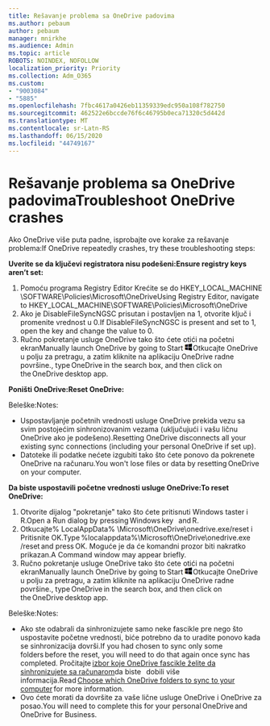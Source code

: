 ```yaml
---
title: Rešavanje problema sa OneDrive padovima
ms.author: pebaum
author: pebaum
manager: mnirkhe
ms.audience: Admin
ms.topic: article
ROBOTS: NOINDEX, NOFOLLOW
localization_priority: Priority
ms.collection: Adm_O365
ms.custom:
- "9003084"
- "5885"
ms.openlocfilehash: 7fbc4617a0426eb11359339edc950a108f782750
ms.sourcegitcommit: 462522e6bccde76f6c46795b0eca71320c5d442d
ms.translationtype: MT
ms.contentlocale: sr-Latn-RS
ms.lasthandoff: 06/15/2020
ms.locfileid: "44749167"
---
```

# <a name="troubleshoot-onedrive-crashes"></a><span data-ttu-id="6d7d9-102">Rešavanje problema sa OneDrive padovima</span><span class="sxs-lookup"><span data-stu-id="6d7d9-102">Troubleshoot OneDrive crashes</span></span>

<span data-ttu-id="6d7d9-103">Ako OneDrive više puta padne, isprobajte ove korake za rešavanje problema:</span><span class="sxs-lookup"><span data-stu-id="6d7d9-103">If OneDrive repeatedly crashes, try these troubleshooting steps:</span></span>

<span data-ttu-id="6d7d9-104">**Uverite se da ključevi registratora nisu podešeni:**</span><span class="sxs-lookup"><span data-stu-id="6d7d9-104">**Ensure registry keys aren’t set:**</span></span>

1. <span data-ttu-id="6d7d9-105">Pomoću programa Registry Editor Krećite se do HKEY_LOCAL_MACHINE \SOFTWARE\Policies\Microsoft\OneDrive</span><span class="sxs-lookup"><span data-stu-id="6d7d9-105">Using Registry Editor, navigate to HKEY_LOCAL_MACHINE\SOFTWARE\Policies\Microsoft\OneDrive</span></span>
2. <span data-ttu-id="6d7d9-106">Ako je DisableFileSyncNGSC prisutan i postavljen na 1, otvorite ključ i promenite vrednost u 0.</span><span class="sxs-lookup"><span data-stu-id="6d7d9-106">If DisableFileSyncNGSC is present and set to 1, open the key and change the value to 0.</span></span>
3. <span data-ttu-id="6d7d9-107">Ručno pokretanje usluge OneDrive tako što ćete otići na početni ekran</span><span class="sxs-lookup"><span data-stu-id="6d7d9-107">Manually launch OneDrive by going to Start</span></span> ![Pritisnite taster sa Windows](data:image/png;base64,iVBORw0KGgoAAAANSUhEUgAAABEAAAAOCAYAAADJ7fe0AAAAAXNSR0IArs4c6QAAAARnQU1BAACxjwv8YQUAAAAJcEhZcwAADsQAAA7EAZUrDhsAAADxSURBVDhPY/wPBAx4wR+Gd6/fM7x9/ZTh9ZuXDGdPnWE4tH0rw/UHDxlaVp9kCDCSYWABKfv35wfD+/cfGV4+fcLw5uVjhlOXzzFsX/qWYebmZAZPWWOGO2DD8ACQS9Y3e4Bcg4Y9/t94fPa/CoY4Aq8/+xik/T8TkEMxGDyGgANWwSqeobvbGSyAADIM3BwCDKXd3QyfoCLoQEGAA0xTxSWjsYMJwLHjkruU4UXSJ4YnT54x3Dh/luHmjfMMmw9wMjCDlRAGBDPgjy8fGT5//8rw9P4Thge3zzNcvXmDYevmfQzXb1xlmH/0ATADyjAAAKdWkD3ZSwNeAAAAAElFTkSuQmCC)<span data-ttu-id="6d7d9-109">Otkucajte OneDrive u polju za pretragu, a zatim kliknite na aplikaciju OneDrive radne površine.</span><span class="sxs-lookup"><span data-stu-id="6d7d9-109">, type OneDrive in the search box, and then click on the OneDrive desktop app.</span></span>

<span data-ttu-id="6d7d9-110">**Poništi OneDrive:**</span><span class="sxs-lookup"><span data-stu-id="6d7d9-110">**Reset OneDrive:**</span></span>

<span data-ttu-id="6d7d9-111">Beleške:</span><span class="sxs-lookup"><span data-stu-id="6d7d9-111">Notes:</span></span>

- <span data-ttu-id="6d7d9-112">Uspostavljanje početnih vrednosti usluge OneDrive prekida vezu sa svim postojećim sinhronizovanim vezama (uključujući i vašu ličnu OneDrive ako je podešeno).</span><span class="sxs-lookup"><span data-stu-id="6d7d9-112">Resetting OneDrive disconnects all your existing sync connections (including your personal OneDrive if set up).</span></span>
- <span data-ttu-id="6d7d9-113">Datoteke ili podatke nećete izgubiti tako što ćete ponovo da pokrenete OneDrive na računaru.</span><span class="sxs-lookup"><span data-stu-id="6d7d9-113">You won't lose files or data by resetting OneDrive on your computer.</span></span>

<span data-ttu-id="6d7d9-114">**Da biste uspostavili početne vrednosti usluge OneDrive:**</span><span class="sxs-lookup"><span data-stu-id="6d7d9-114">**To reset OneDrive:**</span></span>

1. <span data-ttu-id="6d7d9-115">Otvorite dijalog "pokretanje" tako što ćete pritisnuti Windows taster i R.</span><span class="sxs-lookup"><span data-stu-id="6d7d9-115">Open a Run dialog by pressing Windows key    and R.</span></span>
2. <span data-ttu-id="6d7d9-116">Otkucajte% LocalAppData% \Microsoft\OneDrive\onedrive.exe/reset i Pritisnite OK.</span><span class="sxs-lookup"><span data-stu-id="6d7d9-116">Type %localappdata%\Microsoft\OneDrive\onedrive.exe /reset and press OK.</span></span> <span data-ttu-id="6d7d9-117">Moguće je da će komandni prozor biti nakratko prikazan.</span><span class="sxs-lookup"><span data-stu-id="6d7d9-117">A Command window may appear briefly.</span></span>
3. <span data-ttu-id="6d7d9-118">Ručno pokretanje usluge OneDrive tako što ćete otići na početni ekran</span><span class="sxs-lookup"><span data-stu-id="6d7d9-118">Manually launch OneDrive by going to Start</span></span> ![Pritisnite taster sa Windows](data:image/png;base64,iVBORw0KGgoAAAANSUhEUgAAABEAAAAOCAYAAADJ7fe0AAAAAXNSR0IArs4c6QAAAARnQU1BAACxjwv8YQUAAAAJcEhZcwAADsQAAA7EAZUrDhsAAADxSURBVDhPY/wPBAx4wR+Gd6/fM7x9/ZTh9ZuXDGdPnWE4tH0rw/UHDxlaVp9kCDCSYWABKfv35wfD+/cfGV4+fcLw5uVjhlOXzzFsX/qWYebmZAZPWWOGO2DD8ACQS9Y3e4Bcg4Y9/t94fPa/CoY4Aq8/+xik/T8TkEMxGDyGgANWwSqeobvbGSyAADIM3BwCDKXd3QyfoCLoQEGAA0xTxSWjsYMJwLHjkruU4UXSJ4YnT54x3Dh/luHmjfMMmw9wMjCDlRAGBDPgjy8fGT5//8rw9P4Thge3zzNcvXmDYevmfQzXb1xlmH/0ATADyjAAAKdWkD3ZSwNeAAAAAElFTkSuQmCC)<span data-ttu-id="6d7d9-120">Otkucajte OneDrive u polju za pretragu, a zatim kliknite na aplikaciju OneDrive radne površine.</span><span class="sxs-lookup"><span data-stu-id="6d7d9-120">, type OneDrive in the search box, and then click on the OneDrive desktop app.</span></span>

<span data-ttu-id="6d7d9-121">Beleške:</span><span class="sxs-lookup"><span data-stu-id="6d7d9-121">Notes:</span></span>

- <span data-ttu-id="6d7d9-122">Ako ste odabrali da sinhronizujete samo neke fascikle pre nego što uspostavite početne vrednosti, biće potrebno da to uradite ponovo kada se sinhronizacija dovrši.</span><span class="sxs-lookup"><span data-stu-id="6d7d9-122">If you had chosen to sync only some folders before the reset, you will need to do that again once sync has completed.</span></span> <span data-ttu-id="6d7d9-123">Pročitajte [izbor koje OneDrive fascikle želite da sinhronizujete sa računarom](https://support.office.com/article/98b8b011-8b94-419b-aa95-a14ff2415e85)da biste   dobili više informacija.</span><span class="sxs-lookup"><span data-stu-id="6d7d9-123">Read [Choose which OneDrive folders to sync to your computer](https://support.office.com/article/98b8b011-8b94-419b-aa95-a14ff2415e85) for more information.</span></span>
- <span data-ttu-id="6d7d9-124">Ovo ćete morati da dovršite za vaše lične usluge OneDrive i OneDrive za posao.</span><span class="sxs-lookup"><span data-stu-id="6d7d9-124">You will need to complete this for your personal OneDrive and OneDrive for Business.</span></span>